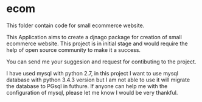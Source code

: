 # ecom
This folder contain code for small ecommerce website.

This Application aims to create a djnago package for creation of small ecommerce website.
This project is in initial stage and would require the help of open source community to make it a success.

You can send me your suggesion and request for contibuting to the project.

I have used mysql with python 2.7, in this project I want to use mysql database with python 3.4.3 version but I am not able to use it will migrate the database to PGsql in futhure. If anyone can help me with the configuration of mysql, please let me know I would be very thankful.
